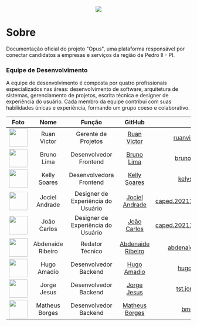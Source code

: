 <div align="center">
    <img src="https://i.ibb.co/BPZ9g2z/Group-1-2.png">
</div>

# Sobre

Documentação oficial do projeto "Opus", uma plataforma responsável por conectar candidatos a empresas e serviços da região de Pedro II - PI.


### Equipe de Desenvolvimento

A equipe de desenvolvimento é composta por quatro profissionais especializados nas áreas: desenvolvimento de software, arquitetura de sistemas, gerenciamento de projetos, escrita técnica e designer de experiência do usuário. Cada membro da equipe contribui com suas habilidades únicas e experiência, formando um grupo coeso e colaborativo.

|Foto |Nome |Função |GitHub |E-mail|
|:--:|:--:|:--:|:--:|:--:|
|<img src="https://avatars.githubusercontent.com/u/62728646?v=4" width="50" height="50">|Ruan Victor |Gerente de Projetos |[Ruan Victor]()|ruanvictorp22111@gmail.com|
|<img src="https://avatars.githubusercontent.com/u/125039158?v=4" width="50" height="50">|Bruno Lima |Desenvolvedor Frontend |[Bruno Lima]()|brunol21082001@gmail.com |
|<img src="https://avatars.githubusercontent.com/u/111580529?v=4" width="50" height="50">|Kelly Soares |Desenvolvedora Frontend |[Kelly Soares]()|kelysoares688@gmail.com|
|<img src="https://avatars.githubusercontent.com/u/107800194?v=4" width="50" height="50">|Jociel Andrade |Designer de Experiência do Usuário |[Jociel Andrade]()| caped.20211p2ads0355@aluno.ifpi.edu.br|
|<img src="https://avatars.githubusercontent.com/u/107417702?v=4" width="50" height="50">| João Carlos |Designer de Experiência do Usuário |[João Carlos]()|caped.20211p2ads0126@aluno.ifpi.edu.br|
|<img src="https://avatars.githubusercontent.com/u/126293962?v=4" width="50" height="50">| Abdenaide Ribeiro |Redator Técnico |[Abdenaide Ribeiro](https://github.com/AbdeIF/)|abdenaideribeiro2015@gmail.com|
|<img src="https://avatars.githubusercontent.com/u/126293962?v=4" width="50" height="50">| Hugo Amadio |Desenvolvedor Backend |[Hugo Amadio](https://github.com/hugoamadio/)|hugo_amadio@hotmail.com|
|<img src="https://avatars.githubusercontent.com/u/126293962?v=4" width="50" height="50">| Jorge Jesus |Desenvolvedor Backend |[Jorge Jesus](https://github.com/jorgejesuscardoso/)|tst.jorgecardoso@gmail.com|
|<img src="https://avatars.githubusercontent.com/u/126293962?v=4" width="50" height="50">| Matheus Borges |Desenvolvedor Backend |[Matheus Borges](https://github.com/Mtmozart/)|bmozart.dev@gmail.com|


